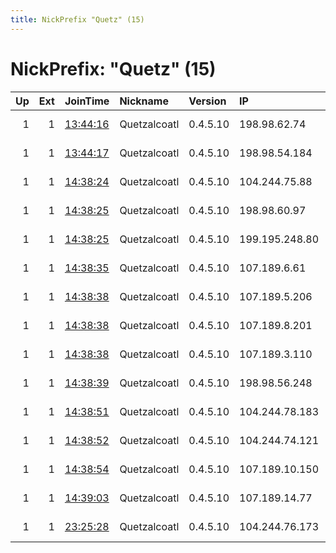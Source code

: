 ```yaml
---
title: NickPrefix "Quetz" (15)
---
```


# NickPrefix: "Quetz" (15)

|   Up |   Ext | JoinTime                                                                                            | Nickname     | Version   | IP             | AS      | CC   |   ORp |   Dirp | OS    | Contact                            |   eFamMembers |
|-----:|------:|:----------------------------------------------------------------------------------------------------|:-------------|:----------|:---------------|:--------|:-----|------:|-------:|:------|:-----------------------------------|--------------:|
|    1 |     1 | [13:44:16](https://metrics.torproject.org/rs.html#details/65A398E9A697A4645937B086CDA1D9A5C57B9509) | Quetzalcoatl | 0.4.5.10  | 198.98.62.74   | PONYNET | us   |   443 |     80 | Linux | email:Quetzalcoatl relays protonma |           193 |
|    1 |     1 | [13:44:17](https://metrics.torproject.org/rs.html#details/77D53F8C9545D1E6A4D3532E9E2D8474460933B9) | Quetzalcoatl | 0.4.5.10  | 198.98.54.184  | PONYNET | us   |   443 |     80 | Linux | email:Quetzalcoatl relays protonma |           193 |
|    1 |     1 | [14:38:24](https://metrics.torproject.org/rs.html#details/95B6BBE822D883AF830583808BDD4CF9C41C6B10) | Quetzalcoatl | 0.4.5.10  | 104.244.75.88  | PONYNET | us   |   443 |     80 | Linux | email:Quetzalcoatl relays protonma |           193 |
|    1 |     1 | [14:38:25](https://metrics.torproject.org/rs.html#details/30C472441D910A8BCDA571F2637C80119E76D082) | Quetzalcoatl | 0.4.5.10  | 198.98.60.97   | PONYNET | us   |   443 |     80 | Linux | email:Quetzalcoatl relays protonma |           193 |
|    1 |     1 | [14:38:25](https://metrics.torproject.org/rs.html#details/8EEDA34CE6D6E605ED3179278F45882654923280) | Quetzalcoatl | 0.4.5.10  | 199.195.248.80 | PONYNET | us   |   443 |     80 | Linux | email:Quetzalcoatl relays protonma |           193 |
|    1 |     1 | [14:38:35](https://metrics.torproject.org/rs.html#details/F66DBA2ABD941CCB82A6143AF8D1CD3EEF1622F0) | Quetzalcoatl | 0.4.5.10  | 107.189.6.61   | PONYNET | us   |   443 |     80 | Linux | email:Quetzalcoatl relays protonma |           193 |
|    1 |     1 | [14:38:38](https://metrics.torproject.org/rs.html#details/09CA1957EC0671044DAD2EEA282A348FFD7D271E) | Quetzalcoatl | 0.4.5.10  | 107.189.5.206  | PONYNET | us   |   443 |     80 | Linux | email:Quetzalcoatl relays protonma |           193 |
|    1 |     1 | [14:38:38](https://metrics.torproject.org/rs.html#details/C829B3C557CB644A5FAB598E8E57149B115C485D) | Quetzalcoatl | 0.4.5.10  | 107.189.8.201  | PONYNET | us   |   443 |     80 | Linux | email:Quetzalcoatl relays protonma |           193 |
|    1 |     1 | [14:38:38](https://metrics.torproject.org/rs.html#details/DFA97DED4CE79FF6F31DAF917C2810CCE8729E9D) | Quetzalcoatl | 0.4.5.10  | 107.189.3.110  | PONYNET | us   |   443 |     80 | Linux | email:Quetzalcoatl relays protonma |           193 |
|    1 |     1 | [14:38:39](https://metrics.torproject.org/rs.html#details/B0F1D545B983E42680F7F220A69D79FF821C50E6) | Quetzalcoatl | 0.4.5.10  | 198.98.56.248  | PONYNET | us   |   443 |     80 | Linux | email:Quetzalcoatl relays protonma |           193 |
|    1 |     1 | [14:38:51](https://metrics.torproject.org/rs.html#details/1B6BCBCDB384364B6FB4F3576CA70AECFC083641) | Quetzalcoatl | 0.4.5.10  | 104.244.78.183 | PONYNET | us   |   443 |     80 | Linux | email:Quetzalcoatl relays protonma |           193 |
|    1 |     1 | [14:38:52](https://metrics.torproject.org/rs.html#details/2C26CBACAB3B83142A54637CA30FF130C9BD331F) | Quetzalcoatl | 0.4.5.10  | 104.244.74.121 | PONYNET | us   |   443 |     80 | Linux | email:Quetzalcoatl relays protonma |           193 |
|    1 |     1 | [14:38:54](https://metrics.torproject.org/rs.html#details/4EFF3D0C9DE539CF1E27BFC5B3E23BC7CB2D41A9) | Quetzalcoatl | 0.4.5.10  | 107.189.10.150 | PONYNET | us   |   443 |     80 | Linux | email:Quetzalcoatl relays protonma |           193 |
|    1 |     1 | [14:39:03](https://metrics.torproject.org/rs.html#details/C65B9A80EA5C6FA32251EAAFA691DF6DC9FAADE1) | Quetzalcoatl | 0.4.5.10  | 107.189.14.77  | PONYNET | us   |   443 |     80 | Linux | email:Quetzalcoatl relays protonma |           193 |
|    1 |     1 | [23:25:28](https://metrics.torproject.org/rs.html#details/44FA36A839BA35EB15F3EC5CB5FB355238A32ABC) | Quetzalcoatl | 0.4.5.10  | 104.244.76.173 | PONYNET | us   |   443 |     80 | Linux | email:Quetzalcoatl relays protonma |           193 |
